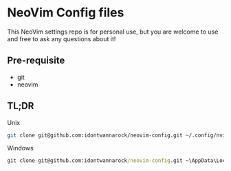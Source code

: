 # NeoVim Config files

This NeoVim settings repo is for personal use, but you are welcome to use and free to ask any questions about it!

## Pre-requisite

- git
- neovim

## TL;DR

Unix

```bash
git clone git@github.com:idontwannarock/neovim-config.git ~/.config/nvim
```

Windows

```cmd
git clone git@github.com:idontwannarock/neovim-config.git ~\AppData\Local\nvim
```

